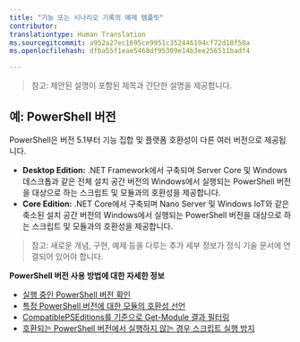 ```yaml
---
title: "기능 또는 시나리오 기록의 예제 템플릿"
contributor: 
translationtype: Human Translation
ms.sourcegitcommit: a952a27ec1695ce9951c352446194cf72d18f50a
ms.openlocfilehash: dfba55f1eae5468df95309e14b3ee256511badf4

---
```


>참고: 제안된 설명이 포함된 제목과 간단한 설명을 제공합니다.

## 예: PowerShell 버전 ##
PowerShell은 버전 5.1부터 기능 집합 및 플랫폼 호환성이 다른 여러 버전으로 제공됩니다.

- **Desktop Edition:** .NET Framework에서 구축되며 Server Core 및 Windows 데스크톱과 같은 전체 설치 공간 버전의 Windows에서 실행되는 PowerShell 버전을 대상으로 하는 스크립트 및 모듈과의 호환성을 제공합니다.
- **Core Edition:** .NET Core에서 구축되며 Nano Server 및 Windows IoT와 같은 축소된 설치 공간 버전의 Windows에서 실행되는 PowerShell 버전을 대상으로 하는 스크립트 및 모듈과의 호환성을 제공합니다.

>참고: 새로운 개념, 구현, 예제 등을 다루는 추가 세부 정보가 정식 기술 문서에 연결되어 있어야 합니다.

**PowerShell 버전 사용 방법에 대한 자세한 정보**
- [실행 중인 PowerShell 버전 확인]()
- [특정 PowerShell 버전에 대한 모듈의 호환성 선언]()
- [CompatiblePSEditions를 기준으로 Get-Module 결과 필터링]()
- [호환되는 PowerShell 버전에서 실행하지 않는 경우 스크립트 실행 방지]()



<!--HONumber=Aug16_HO3-->


